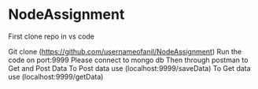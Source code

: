 # NodeAssignment


First clone repo in vs code

Git clone (https://github.com/usernameofanil/NodeAssignment)
Run the code on port:9999
Please connect to mongo db
Then through postman to Get and Post Data
To Post data use (localhost:9999/saveData)
To Get data use (localhost:9999/getData)
